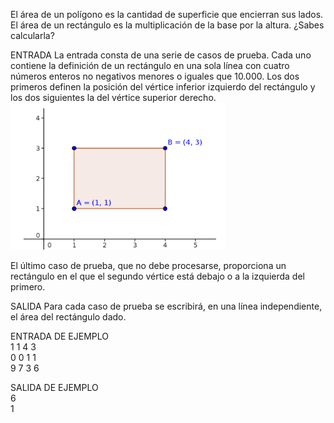 El área de un polígono es la cantidad de superficie que encierran sus lados. El área de un rectángulo es la multiplicación de la base por la altura. ¿Sabes calcularla?

ENTRADA
La entrada consta de una serie de casos de prueba. Cada uno contiene la definición de un rectángulo en una sola línea con cuatro números enteros no negativos menores o iguales que 10.000. Los dos primeros definen la posición del vértice inferior izquierdo del rectángulo y los dos siguientes la del vértice superior derecho.
![Alt text](image.png)

El último caso de prueba, que no debe procesarse, proporciona un rectángulo en el que el segundo vértice está debajo o a la izquierda del primero.

SALIDA
Para cada caso de prueba se escribirá, en una línea independiente, el área del rectángulo dado.

ENTRADA DE EJEMPLO  
1 1 4 3  
0 0 1 1  
9 7 3 6

SALIDA DE EJEMPLO  
6  
1
